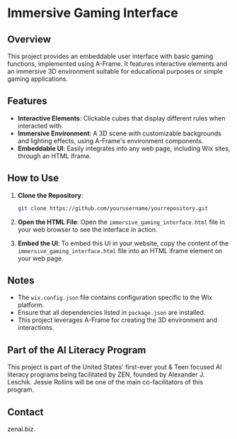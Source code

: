 # Immersive Gaming Interface

## Overview
This project provides an embeddable user interface with basic gaming functions, implemented using A-Frame. It features interactive elements and an immersive 3D environment suitable for educational purposes or simple gaming applications.

## Features
- **Interactive Elements**: Clickable cubes that display different rules when interacted with.
- **Immersive Environment**: A 3D scene with customizable backgrounds and lighting effects, using A-Frame's environment components.
- **Embeddable UI**: Easily integrates into any web page, including Wix sites, through an HTML iframe.

## How to Use
1. **Clone the Repository**:
    ```bash
    git clone https://github.com/yourusername/yourrepository.git
    ```
2. **Open the HTML File**:
    Open the `immersive_gaming_interface.html` file in your web browser to see the interface in action.

3. **Embed the UI**:
    To embed this UI in your website, copy the content of the `immersive_gaming_interface.html` file into an HTML iframe element on your web page.

## Notes
- The `wix.config.json` file contains configuration specific to the Wix platform.
- Ensure that all dependencies listed in `package.json` are installed.
- This project leverages A-Frame for creating the 3D environment and interactions.

## Part of the AI Literacy Program
This project is part of the United States' first-ever yout & Teen focused AI literacy programs being facilitated by ZEN, founded by Alexander J. Leschik. Jessie Rollins will be one of the main co-facilitators of this program.

## Contact
zenai.biz.
